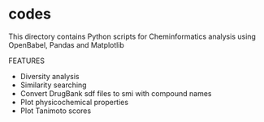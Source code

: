 # codes
This directory contains Python scripts for Cheminformatics analysis using OpenBabel, Pandas and Matplotlib

FEATURES
- Diversity analysis
- Similarity searching
- Convert DrugBank sdf files to smi with compound names
- Plot physicochemical properties
- Plot Tanimoto scores
